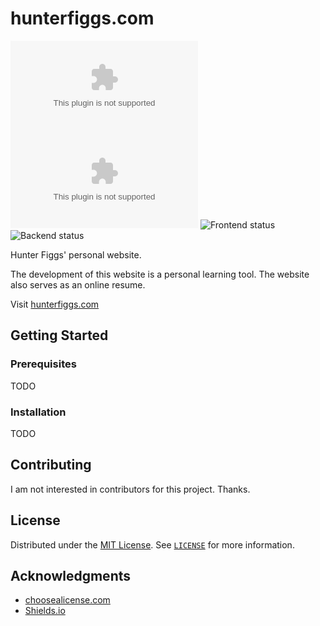 # hunterfiggs.com
![GitHub release (latest by date)](https://img.shields.io/github/v/release/hfiggs/hunterfiggs.com)
![GitHub](https://img.shields.io/github/license/hfiggs/hunterfiggs.com)
![Frontend status](https://img.shields.io/website?label=frontend&url=https%3A%2F%2Fwww.hunterfiggs.com%2F)
![Backend status](https://img.shields.io/website?label=backend&url=https%3A%2F%2Fapi.hunterfiggs.com%2F)

Hunter Figgs' personal website.

The development of this website is a personal learning tool. The website also serves as an online resume.

Visit [hunterfiggs.com](https://www.hunterfiggs.com)

## Getting Started

### Prerequisites
TODO

### Installation
TODO

## Contributing
I am not interested in contributors for this project. Thanks.

## License
Distributed under the [MIT License](https://choosealicense.com/licenses/mit/). See [`LICENSE`](https://github.com/hfiggs/hunterfiggs.com/blob/main/LICENSE) for more information.

## Acknowledgments
* [choosealicense.com](https://choosealicense.com)
* [Shields.io](https://shields.io)
